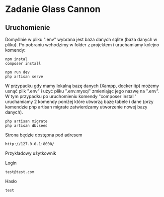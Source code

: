 # Zadanie Glass Cannon

## Uruchomienie

Domyślnie w pliku ".env" wybrana jest baza danych sqlite (baza danych w pliku). Po pobraniu wchodzimy w folder z projektem i uruchamiamy kolejno komendy:

```
npm instal
composer install

npm run dev
php artisan serve
```

W przypadku gdy mamy lokalną bazę danych (Xampp, docker itp) możemy usnąć plik ".env" i użyć pliku ".env.mysql" zmieniąjąc jego nazwę na ".env". W tym przypadku po uruchomieniu komendy "composer install" uruchamiamy 2 komendy poniżej które utworzą bazę tabele i dane (przy komendzie php artisan migrate zatwierdzamy utworzenie nowej bazy danych).

```
php artisan migrate
php artisan db:seed
```

Strona będzie dostępna pod adresem

```
http://127.0.0.1:8000/
```

Przykładowy użytkownik

Login

```
test@test.com
```

Hasło

```
test
```
